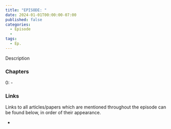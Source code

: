 ```yaml
---
title: "EPISODE: "
date: 2024-01-01T00:00:00-07:00
published: false
categories:
  - Episode
  - 
tags:
  - Ep.
---
```


Description
<!-- <audio controls>
<source src="https://into-ai-safety.github.io/assets\audio\into-ai-safety_ep.X.mp3" type="audio/mp3">
</audio> -->

### Chapters

0: - 

### Links

Links to all articles/papers which are mentioned throughout the episode can be found below, in order of their appearance.
- <a href="" target="_blank" rel="noreferrer noopener"></a>

<!-- end of the list -->
